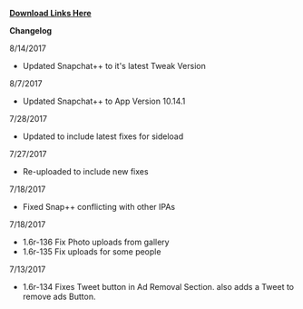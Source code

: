 **[Download Links Here](https://github.com/JMccormick264/SnapPP/releases)**

**Changelog**

8/14/2017

 - Updated Snapchat++ to it's latest Tweak Version

8/7/2017

 - Updated Snapchat++ to App Version 10.14.1

7/28/2017

 - Updated to include latest fixes for sideload

7/27/2017

 - Re-uploaded to include new fixes

7/18/2017

 - Fixed Snap++ conflicting with other IPAs

7/18/2017

 - 1.6r-136 Fix Photo uploads from gallery
 - 1.6r-135 Fix uploads for some people

7/13/2017

 - 1.6r-134 Fixes Tweet button in Ad Removal Section. also adds a Tweet to remove ads Button.
